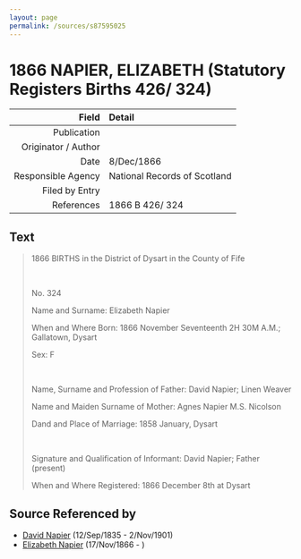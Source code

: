 ```yaml
---
layout: page
permalink: /sources/s87595025
---
```


# 1866 NAPIER, ELIZABETH (Statutory Registers Births 426/ 324)

Field | Detail
---:|:---
Publication | 
Originator / Author | 
Date | 8/Dec/1866
Responsible Agency | National Records of Scotland
Filed by Entry | 
References | 1866 B 426/ 324

## Text

> 1866 BIRTHS in the District of Dysart in the County of Fife
>
> <br/>
>
> No. 324
>
> Name and Surname: Elizabeth Napier
>
> When and Where Born: 1866 November Seventeenth 2H 30M A.M.; Gallatown, Dysart
>
> Sex: F
>
> <br/>
>
> Name, Surname and Profession of Father: David Napier; Linen Weaver
>
> Name and Maiden Surname of Mother: Agnes Napier M.S. Nicolson
>
> Dand and Place of Marriage: 1858 January, Dysart
>
> <br/>
>
> Signature and Qualification of Informant: David Napier; Father (present)
>
> When and Where Registered: 1866 December 8th at Dysart
>

## Source Referenced by

* [David Napier](../people/@41697732@-david-napier-b1835-9-12-d1901-11-2.md) (12/Sep/1835 - 2/Nov/1901)
* [Elizabeth Napier](../people/@22336798@-elizabeth-napier-b1866-11-17-d.md) (17/Nov/1866 - )
